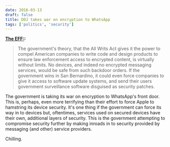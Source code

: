 ```yaml
---
date: 2016-03-13
draft: false
title: DOJ takes war on encryption to WhatsApp
tags: ['politics', 'security']
---
```


**[The EFF:](https://www.eff.org/deeplinks/2016/03/next-front-new-crypto-wars-whatsapp):**

> The government's theory, that the All Writs Act gives it the power to compel American companies to write code and design products to ensure law enforcement access to encrypted content, is virtually without limits. No devices, and indeed no encrypted messaging services, would be safe from such backdoor orders. If the government wins in San Bernardino, it could even force companies to give it access to software update systems, and send their users government surveillance software disguised as security patches.<!-- excerpt -->

The government is taking its war on encryption to WhatsApp's front door. This is, perhaps, even more terrifying than their effort to force Apple to hamstring its device security. It's one thing if the government can force its way in to devices but, oftentimes, services used on secured devices have their own, additional layers of security. This is the government attempting to compromise security further by making inroads in to security provided by messaging (and other) service providers.

Chilling.

